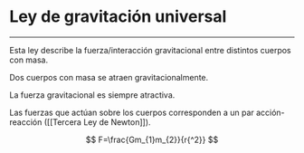 # Ley de gravitación universal
***
Esta ley describe la fuerza/interacción gravitacional entre distintos cuerpos con masa.

Dos cuerpos con masa se atraen gravitacionalmente.

La fuerza gravitacional es siempre atractiva.

Las fuerzas que actúan sobre los cuerpos corresponden a un par acción-reacción ([[Tercera Ley de Newton]]).

$$
F=\frac{Gm_{1}m_{2}}{r{^2}}
$$

